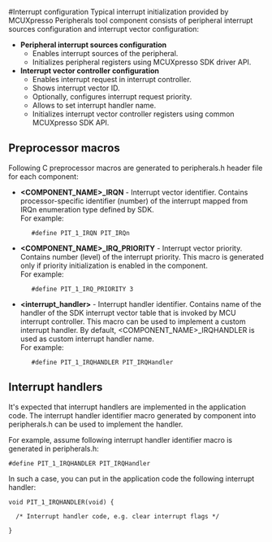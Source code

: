 #Interrupt configuration
Typical interrupt initialization provided by MCUXpresso Peripherals tool component consists of peripheral interrupt sources configuration and interrupt vector configuration:
- **Peripheral interrupt sources configuration**
    - Enables interrupt sources of the peripheral. 
    - Initializes peripheral registers using MCUXpresso SDK driver API.
- **Interrupt vector controller configuration**
    - Enables interrupt request in interrupt controller. 
    - Shows interrupt vector ID.
    - Optionally, configures interrupt request priority.
    - Allows to set interrupt handler name. 
    - Initializes interrupt vector controller registers using common MCUXpresso SDK API.

## Preprocessor macros
Following C preprocessor macros are generated to peripherals.h header file for each component:
- **&lt;COMPONENT_NAME&gt;_IRQN** - Interrupt vector identifier. Contains processor-specific identifier (number) of the interrupt mapped from IRQn enumeration type defined by SDK.  
For example:

         #define PIT_1_IRQN PIT_IRQn

- **&lt;COMPONENT_NAME&gt;_IRQ_PRIORITY** - Interrupt vector priority. Contains number (level) of the interrupt priority. This macro is generated only if priority initialization is enabled in the component.  
For example:

         #define PIT_1_IRQ_PRIORITY 3

- **&lt;interrupt_handler&gt;** - Interrupt handler identifier. Contains name of the handler of the SDK interrupt vector table that is invoked by MCU interrupt controller. This macro can be used to implement a custom interrupt handler. By default, &lt;COMPONENT\_NAME&gt;\_IRQHANDLER is used as custom interrupt handler name.  
For example:

         #define PIT_1_IRQHANDLER PIT_IRQHandler

## Interrupt handlers
It's expected that interrupt handlers are implemented in the application code. The interrupt handler identifier macro generated by component into peripherals.h can be used to implement the handler.

For example, assume following interrupt handler identifier macro is generated in peripherals.h:

    #define PIT_1_IRQHANDLER PIT_IRQHandler

In such a case, you can put in the application code the following interrupt handler:  

    void PIT_1_IRQHANDLER(void) {
    
      /* Interrupt handler code, e.g. clear interrupt flags */
    
    }
